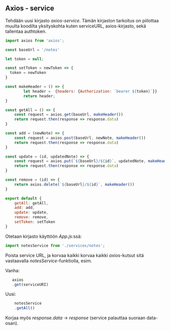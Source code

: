 ## Axios - service 

Tehdään uusi kirjasto *axios-service*. Tämän kirjaston tarkoitus on piilottaa muulta koodilta yksityskohta kuten serviceURL, axios-kirjasto, sekä tallentaa authtoken.

```js
import axios from 'axios';

const baseUrl = '/notes'

let token = null;

const setToken = newToken => {
  token = newToken
}

const makeHeader = () => {
        let header =  {headers: {Authorization: `bearer ${token}`}}
        return header;
}

const getAll = () => {
    const request = axios.get(baseUrl, makeHeader())
    return request.then(response => response.data)
}

const add = (newNote) => {
    const request = axios.post(baseUrl, newNote, makeHeader())
    return request.then(response => response.data)
}

const update = (id, updatedNote) => {
    const request = axios.put(`${baseUrl}/${id}`, updatedNote, makeHeader())
    return request.then(response => response.data)
}

const remove = (id) => {
    return axios.delete(`${baseUrl}/${id}`, makeHeader())
}

export default {
    getAll: getAll,
    add: add,
    update: update,
    remove: remove,
    setToken: setToken
}
```

Otetaan kirjasto käyttöön *App.js*:ssä:

```js
import notesService from './services/notes';
```

Poista service URL, ja korvaa kaikki korvaa kaikki *axios*-kutsut sitä vastaavalla *notesService*-funktiolla, esim.

Vanha:

```js
   axios
   .get(serviceURI)
```

Uusi:

```js
    notesService
    .getAll()
```

Korjaa myös *response.data* -> *response* (service palauttaa suoraan data-osan).